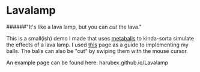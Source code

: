 Lavalamp
========

######"It's like a lava lamp, but you can _cut_ the lava."

This is a small(ish) demo I made that uses [metaballs](http://en.wikipedia.org/wiki/Metaballs) to kinda-sorta simulate the effects of a lava lamp. I used [this](http://www.geisswerks.com/ryan/BLOBS/blobs.html) page as a guide to implementing my balls. The balls can also be "cut" by swiping them with the mouse cursor.

An example page can be found here: harubex.github.io/Lavalamp
